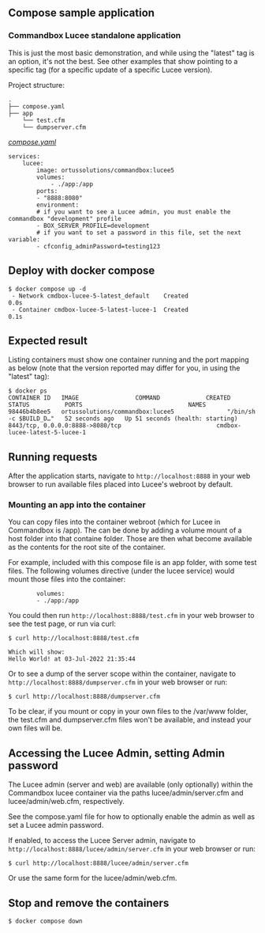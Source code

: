 ## Compose sample application
### Commandbox Lucee standalone application

This is just the most basic demonstration, and while using the "latest" tag is an option, it's not the best. See other examples that show pointing to a specific tag (for a specific update of a specific Lucee version).

Project structure:
```
.
├── compose.yaml
├── app
    └── test.cfm
    └── dumpserver.cfm

```

[_compose.yaml_](compose.yaml)
```
services:
    lucee: 
        image: ortussolutions/commandbox:lucee5
        volumes:
            - ./app:/app
        ports:
        - "8888:8080"
        environment:
        # if you want to see a Lucee admin, you must enable the commandbox "development" profile
        - BOX_SERVER_PROFILE=development
        # if you want to set a password in this file, set the next variable:
        - cfconfig_adminPassword=testing123
```

## Deploy with docker compose

```
$ docker compose up -d
 - Network cmdbox-lucee-5-latest_default    Created                                                                0.0s
 - Container cmdbox-lucee-5-latest-lucee-1  Created                                                                0.1s
```

## Expected result

Listing containers must show one container running and the port mapping as below (note that the version reported may differ for you, in using the "latest" tag):
```
$ docker ps
CONTAINER ID   IMAGE                COMMAND             CREATED          STATUS          PORTS                              NAMES
98446b4b8ee5   ortussolutions/commandbox:lucee5               "/bin/sh -c $BUILD_D…"   52 seconds ago   Up 51 seconds (health: starting)   8443/tcp, 0.0.0.0:8888->8080/tcp                           cmdbox-lucee-latest-5-lucee-1
```

## Running requests

After the application starts, navigate to `http://localhost:8888` in your web browser to run available files placed into Lucee's webroot by default. 



### Mounting an app into the container

You can copy files into the container webroot (which for Lucee in Commandbox is /app). The can be done by adding a volume mount of a host folder into that containe folder. Those are then what become available as the contents for the root site of the container.

For example, included with this compose file is an app folder, with some test files. The following volumes directive (under the lucee service) would mount those files into the container:
    
            volumes:
            - ./app:/app

You could then run `http://localhost:8888/test.cfm` in your web browser to see the test page, or run via curl:
```
$ curl http://localhost:8888/test.cfm

Which will show:
Hello World! at 03-Jul-2022 21:35:44
```
Or to see a dump of the server scope within the container, navigate to `http://localhost:8888/dumpserver.cfm` in your web browser or run:
```
$ curl http://localhost:8888/dumpserver.cfm
```

To be clear, if you mount or copy in your own files to the /var/www folder, the test.cfm and dumpserver.cfm files won't be available, and instead your own files will be. 

## Accessing the Lucee Admin, setting Admin password

The Lucee admin (server and web) are available (only optionally) within the Commandbox lucee container via the paths lucee/admin/server.cfm and lucee/admin/web.cfm, respectively.

See the compose.yaml file for how to optionally enable the admin as well as set a Lucee admin password.

If enabled, to access the Lucee Server admin, navigate to `http://localhost:8888/lucee/admin/server.cfm` in your web browser or run:
```
$ curl http://localhost:8888/lucee/admin/server.cfm
```

Or use the same form for the lucee/admin/web.cfm. 


## Stop and remove the containers
```
$ docker compose down
```